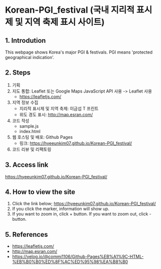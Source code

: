 # Korean-PGI_festival (국내 지리적 표시제 및 지역 축제 표시 사이트)

## 1. Introdution
This webpage shows Korea's major PGI & festivals. PGI means 'protected geographical indication'.

## 2. Steps
1) 기획
2) 지도 통합: Leaflet 또는 Google Maps JavaScript API 사용 -> Leaflet 사용
   - https://leafletjs.com/
3) 지역 정보 수집
   - 지리적 표시제 및 지역 축제: 이금섭 T 프린트
   - 위도 경도 표시: http://map.esran.com/
4) 코드 작성
   - sample.js
   - index.html
5) 웹 호스팅 및 배포: Github Pages 
   - 링크: https://hyeeunkim07.github.io/Korean-PGI_festival/
6) 코드 리뷰 및 리팩토링

## 3. Access link
https://hyeeunkim07.github.io/Korean-PGI_festival/

## 4. How to view the site
1) Click the link below;
https://hyeeunkim07.github.io/Korean-PGI_festival/
2) If you click the marker, information will show up.
3) If you want to zoom in, click + button. If you want to zoom out, click - button.

## 5. References
- https://leafletjs.com/
- http://map.esran.com/
- https://velog.io/@commi1106/Github-Pages%EB%A1%9C-HTML-%EB%B0%B0%ED%8F%AC%ED%95%98%EA%B8%B0
